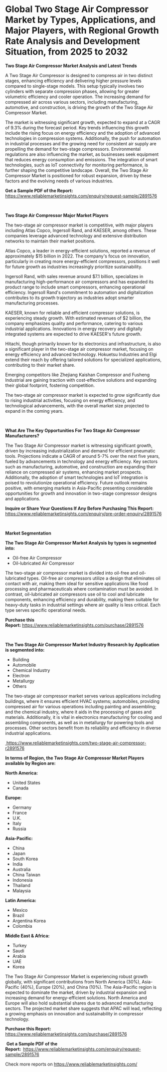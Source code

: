 <p><h1>Global Two Stage Air Compressor Market by Types, Applications, and Major Players, with Regional Growth Rate Analysis and Development Situation, from 2025 to 2032</h1></p><p><strong>Two Stage Air Compressor Market Analysis and Latest Trends</strong></p>
<p><p>A Two Stage Air Compressor is designed to compress air in two distinct stages, enhancing efficiency and delivering higher pressure levels compared to single-stage models. This setup typically involves two cylinders with separate compression phases, allowing for greater volumetric efficiency and cooler operation. The increasing demand for compressed air across various sectors, including manufacturing, automotive, and construction, is driving the growth of the Two Stage Air Compressor Market.</p><p>The market is witnessing significant growth, expected to expand at a CAGR of 9.3% during the forecast period. Key trends influencing this growth include the rising focus on energy efficiency and the adoption of advanced technologies in compression systems. Additionally, the push for automation in industrial processes and the growing need for consistent air supply are propelling the demand for two-stage compressors. Environmental regulations are also influencing the market, as businesses seek equipment that reduces energy consumption and emissions. The integration of smart technologies, such as IoT connectivity for monitoring performance, is further shaping the competitive landscape. Overall, the Two Stage Air Compressor Market is positioned for robust expansion, driven by these factors and the evolving needs of various industries.</p></p>
<p><strong>Get a Sample PDF of the Report:&nbsp;</strong> <a href="https://www.reliablemarketinsights.com/enquiry/request-sample/2891576?utm_campaign=2943&utm_medium=2&utm_source=Github&utm_content=ia&utm_term=14032025&utm_id=two-stage-air-compressor">https://www.reliablemarketinsights.com/enquiry/request-sample/2891576</a></p>
<p>&nbsp;</p>
<p><strong>Two Stage Air Compressor Major Market Players</strong></p>
<p><p>The two-stage air compressor market is competitive, with major players including Atlas Copco, Ingersoll Rand, and KAESER, among others. These companies leverage advanced technology and extensive distribution networks to maintain their market positions. </p><p>Atlas Copco, a leader in energy-efficient solutions, reported a revenue of approximately $15 billion in 2022. The company's focus on innovation, particularly in creating more energy-efficient compressors, positions it well for future growth as industries increasingly prioritize sustainability. </p><p>Ingersoll Rand, with sales revenue around $7.1 billion, specializes in manufacturing high-performance air compressors and has expanded its product range to include smart compressors, enhancing operational efficiency. Ingersoll Rand's commitment to automation and digitalization contributes to its growth trajectory as industries adopt smarter manufacturing processes.</p><p>KAESER, known for reliable and efficient compressor solutions, is experiencing steady growth. With estimated revenues of $2 billion, the company emphasizes quality and performance, catering to various industrial applications. Innovations in energy recovery and digitally integrated systems are expected to drive KAESER's future growth.</p><p>Hitachi, though primarily known for its electronics and infrastructure, is also a significant player in the two-stage air compressor market, focusing on energy efficiency and advanced technology. Hokuetsu Industries and Elgi extend their reach by offering tailored solutions for specialized applications, contributing to their market share.</p><p>Emerging competitors like Zhejiang Kaishan Compressor and Fusheng Industrial are gaining traction with cost-effective solutions and expanding their global footprint, fostering competition. </p><p>The two-stage air compressor market is expected to grow significantly due to rising industrial activities, focusing on energy efficiency, and technological advancements, with the overall market size projected to expand in the coming years.</p></p>
<p>&nbsp;</p>
<p><strong>What Are The Key Opportunities For Two Stage Air Compressor Manufacturers?</strong></p>
<p><p>The Two Stage Air Compressor market is witnessing significant growth, driven by increasing industrialization and demand for efficient pneumatic tools. Projections indicate a CAGR of around 5-7% over the next five years, fueled by advancements in technology and energy efficiency. Key sectors such as manufacturing, automotive, and construction are expanding their reliance on compressed air systems, enhancing market prospects. Additionally, the adoption of smart technologies and IoT integration is poised to revolutionize operational efficiency. Future outlook remains positive, with emerging markets in Asia-Pacific presenting considerable opportunities for growth and innovation in two-stage compressor designs and applications.</p></p>
<p><strong>Inquire or Share Your Questions If Any Before Purchasing This Report:</strong> <a href="https://www.reliablemarketinsights.com/enquiry/pre-order-enquiry/2891576?utm_campaign=2943&utm_medium=2&utm_source=Github&utm_content=ia&utm_term=14032025&utm_id=two-stage-air-compressor">https://www.reliablemarketinsights.com/enquiry/pre-order-enquiry/2891576</a></p>
<p>&nbsp;</p>
<p><strong>Market Segmentation</strong></p>
<p><strong>The Two Stage Air Compressor Market Analysis by types is segmented into:</strong></p>
<p><ul><li>Oil-free Air Compressor</li><li>Oil-lubricated Air Compressor</li></ul></p>
<p><p>The two-stage air compressor market is divided into oil-free and oil-lubricated types. Oil-free air compressors utilize a design that eliminates oil contact with air, making them ideal for sensitive applications like food processing and pharmaceuticals where contamination must be avoided. In contrast, oil-lubricated air compressors use oil to cool and lubricate components, enhancing efficiency and durability, making them suitable for heavy-duty tasks in industrial settings where air quality is less critical. Each type serves specific operational needs.</p></p>
<p><strong>Purchase this Report:&nbsp;</strong><a href="https://www.reliablemarketinsights.com/purchase/2891576?utm_campaign=2943&utm_medium=2&utm_source=Github&utm_content=ia&utm_term=14032025&utm_id=two-stage-air-compressor">https://www.reliablemarketinsights.com/purchase/2891576</a></p>
<p>&nbsp;</p>
<p><strong>The Two Stage Air Compressor Market Industry Research by Application is segmented into:</strong></p>
<p><ul><li>Building</li><li>Automobile</li><li>Chemical Industry</li><li>Electron</li><li>Metallurgy</li><li>Others</li></ul></p>
<p><p>The two-stage air compressor market serves various applications including buildings, where it ensures efficient HVAC systems; automobiles, providing compressed air for various operations including painting and assembling; and the chemical industry, where it aids in the processing of gases and materials. Additionally, it is vital in electronics manufacturing for cooling and assembling components, as well as in metallurgy for powering tools and processes. Other sectors benefit from its reliability and efficiency in diverse industrial applications.</p></p>
<p><a href="https://www.reliablemarketinsights.com/two-stage-air-compressor-r2891576?utm_campaign=2943&utm_medium=2&utm_source=Github&utm_content=ia&utm_term=14032025&utm_id=two-stage-air-compressor">&nbsp;https://www.reliablemarketinsights.com/two-stage-air-compressor-r2891576</a></p>
<p><strong>In terms of Region, the Two Stage Air Compressor Market Players available by Region are:</strong></p>
<p>
    <p> <strong> North America: </strong>
        <ul>
            <li>United States</li>
            <li>Canada</li>
        </ul>
        </p> 
    <p> <strong> Europe: </strong>
        <ul>
            <li>Germany</li>
            <li>France</li>
            <li>U.K.</li>
            <li>Italy</li>
            <li>Russia</li>
        </ul>
        </p> 
    <p> <strong> Asia-Pacific: </strong>
        <ul>
            <li>China</li>
            <li>Japan</li>
            <li>South Korea</li>
            <li>India</li>
            <li>Australia</li>
            <li>China Taiwan</li>
            <li>Indonesia</li>
            <li>Thailand</li>
            <li>Malaysia</li>
        </ul>
        </p> 
    <p> <strong> Latin America: </strong>
        <ul>
            <li>Mexico</li>
            <li>Brazil</li>
            <li>Argentina Korea</li>
            <li>Colombia</li>
        </ul>
        </p> 
    <p> <strong> Middle East & Africa: </strong>
        <ul>
            <li>Turkey</li>
            <li>Saudi</li>
            <li>Arabia</li>
            <li>UAE</li>
            <li>Korea</li>
        </ul>
    </p>
    </p>
<p><p>The Two Stage Air Compressor Market is experiencing robust growth globally, with significant contributions from North America (30%), Asia-Pacific (40%), Europe (20%), and China (10%). The Asia-Pacific region is expected to dominate the market, driven by industrial expansion and increasing demand for energy-efficient solutions. North America and Europe will also hold substantial shares due to advanced manufacturing sectors. The projected market share suggests that APAC will lead, reflecting a growing emphasis on innovation and sustainability in compressor technology.</p></p>
<p><strong>Purchase this Report: </strong><a href="https://www.reliablemarketinsights.com/purchase/2891576?utm_campaign=2943&utm_medium=2&utm_source=Github&utm_content=ia&utm_term=14032025&utm_id=two-stage-air-compressor">https://www.reliablemarketinsights.com/purchase/2891576</a></p>
<p>&nbsp;<strong>Get a Sample PDF of the Report:&nbsp;&nbsp;</strong><a href="https://www.reliablemarketinsights.com/enquiry/request-sample/2891576?utm_campaign=2943&utm_medium=2&utm_source=Github&utm_content=ia&utm_term=14032025&utm_id=two-stage-air-compressor">https://www.reliablemarketinsights.com/enquiry/request-sample/2891576</a></p>
<p><strong></strong></p>
<p>Check more reports on <a href="https://www.reliablemarketinsights.com/?utm_campaign=2943&utm_medium=2&utm_source=Github&utm_content=ia&utm_term=14032025&utm_id=two-stage-air-compressor">https://www.reliablemarketinsights.com/</a></p>